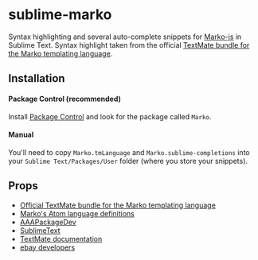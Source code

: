 # sublime-marko

Syntax highlighting and several auto-complete snippets for
[Marko-js](https://github.com/marko-js/marko) in Sublime Text. Syntax highlight
taken from the official
[TextMate bundle for the Marko templating language](https://github.com/marko-js/marko-tmbundle).

## Installation
#### Package Control (recommended)
Install [Package Control](https://packagecontrol.io/) and look for the package
called `Marko`.

#### Manual
You'll need to copy `Marko.tmLanguage` and `Marko.sublime-completions` into your
 `Sublime Text/Packages/User` folder (where you store your snippets).

## Props
- [Official TextMate bundle for the Marko templating language](https://github.com/marko-js/marko-tmbundle)
- [Marko's Atom language definitions](https://github.com/marko-js/atom-language-marko)
- [AAAPackageDev](https://bitbucket.org/guillermooo/aaapackagedev)
- [SublimeText](http://www.sublimetext.com/)
- [TextMate documentation](https://manual.macromates.com/en/language_grammars)
- [ebay developers](https://go.developer.ebay.com/)
